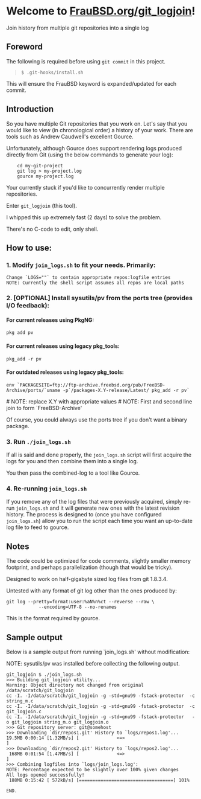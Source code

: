 [//]: # ($FrauBSD: //github.com/FrauBSD/git_logjoin/README.md 2019-05-15 21:31:52 -0700 freebsdfrau $)

# Welcome to [FrauBSD.org/git\_logjoin](https://fraubsd.org/git_logjoin)!

Join history from multiple git repositories into a single log

## Foreword

The following is required before using `git commit` in this project.

> `$ .git-hooks/install.sh`

This will ensure the FrauBSD keyword is expanded/updated for each commit.

## Introduction

So you have multiple Git repositories that you work on. Let's say that you
would like to view (in chronological order) a history of your work. There are
tools such as Andrew Caudwell's excellent Gource.

Unfortunately, although Gource does support rendering logs produced directly
from Git (using the below commands to generate your log):

        cd my-git-project
        git log > my-project.log
        gource my-project.log

Your currently stuck if you'd like to concurrently render multiple
repositories.

Enter `git_logjoin` (this tool).

I whipped this up extremely fast (2 days) to solve the problem.

There's no C-code to edit, only shell.

## How to use:

### 1. Modify `join_logs.sh` to fit your needs. Primarily:

	Change `LOGS=""` to contain appropriate repos:logfile entries
	NOTE: Currently the shell script assumes all repos are local paths

### 2. [OPTIONAL] Install sysutils/pv from the ports tree (provides I/O feedback):

#### For current releases using PkgNG:

    pkg add pv

#### For current releases using legacy pkg_tools:

    pkg_add -r pv

#### For outdated releases using legacy pkg\_tools:

    env `PACKAGESITE=ftp://ftp-archive.freebsd.org/pub/FreeBSD-Archive/ports/`uname -p`/packages-X.Y-release/Latest/ pkg_add -r pv`

\# NOTE: replace X.Y with appropriate values
\# NOTE: First and second line join to form `FreeBSD-Archive'

Of course, you could always use the ports tree if you don't want a binary package.

### 3. Run `./join_logs.sh`

If all is said and done properly, the `join_logs.sh` script will first
acquire the logs for you and then combine them into a single log.

You then pass the combined-log to a tool like Gource.

### 4. Re-running `join_logs.sh`

If you remove any of the log files that were previously acquired, simply
re-run `join_logs.sh` and it will generate new ones with the latest revision
   history. The process is designed to (once you have configured `join_logs.sh`)
   allow you to run the script each time you want an up-to-date log file to
   feed to gource.

## Notes

The code could be optimized for code comments, slightly smaller memory
footprint, and perhaps parallelization (though that would be tricky).

Designed to work on half-gigabyte sized log files from git 1.8.3.4.

Untested with any format of git log other than the ones produced by:

    git log --pretty=format:user:%aN%n%ct --reverse --raw \
                --encoding=UTF-8 --no-renames

This is the format required by gource.

## Sample output

Below is a sample output from running `join_logs.sh' without modification:

NOTE: sysutils/pv was installed before collecting the following output.

```
git_logjoin $ ./join_logs.sh
>>> Building git_logjoin utility...
Warning: Object directory not changed from original /data/scratch/git_logjoin
cc -I. -I/data/scratch/git_logjoin -g -std=gnu99 -fstack-protector  -c string_m.c
cc -I. -I/data/scratch/git_logjoin -g -std=gnu99 -fstack-protector  -c git_logjoin.c
cc -I. -I/data/scratch/git_logjoin -g -std=gnu99 -fstack-protector   -o git_logjoin string_m.o git_logjoin.o 
>>> Git repository server: git@somehost
>>> Downloading `dir/repos1.git' History to `logs/repos1.log'...
19.5MB 0:00:14 [1.32MB/s] [              <=>                                   ]
>>> Downloading `dir/repos2.git' History to `logs/repos2.log'...
 168MB 0:01:54 [1.47MB/s] [              <=>                                   ]
>>> Combining logfiles into `logs/join_logs.log':
NOTE: Percentage expected to be slightly over 100% given changes
All logs opened successfully!
 188MB 0:15:42 [ 572kB/s] [===================================] 101%            

END.
```


